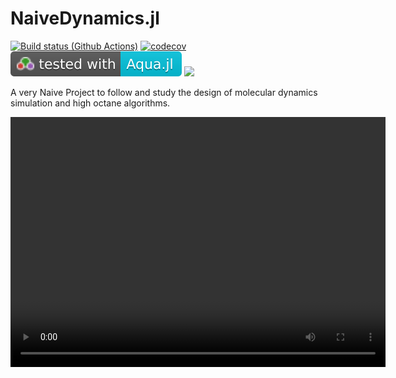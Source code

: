 # NaiveDynamics.jl
[![Build status (Github Actions)](https://github.com/gwenbiophys/NaiveDynamics.jl/workflows/CI/badge.svg)](https://github.com/gwenbiophys/NaiveDynamics.jl/actions)
[![codecov](https://codecov.io/github/gwenbiophys/NaiveDynamics.jl/graph/badge.svg?token=MMODZ51EE5)](https://codecov.io/github/gwenbiophys/NaiveDynamics.jl)
[![Aqua QA](https://raw.githubusercontent.com/JuliaTesting/Aqua.jl/master/badge.svg)](https://github.com/JuliaTesting/Aqua.jl)
[![](https://img.shields.io/badge/docs-dev-blue.svg)](https://gwenbiophys.github.io/NaiveDynamics.jl/dev)


A very Naive Project to follow and study the design of molecular dynamics simulation and high octane algorithms.


<video width="600" height="400" controls> <source src="https://github.com/gwenbiophys/NaiveDynamics.jl/blob/main/data/newhope.mp4" type=video.mp4> </video>